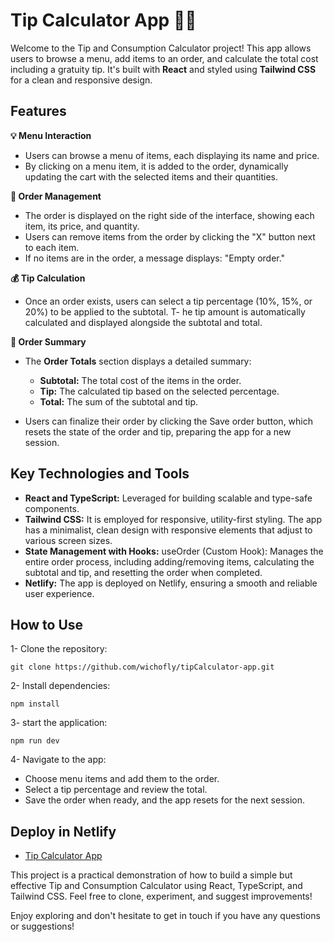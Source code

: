 # Tip Calculator App 🧮💸

Welcome to the Tip and Consumption Calculator project! This app allows users to browse a menu, add items to an order, and calculate the total cost including a gratuity tip. It's built with **React** and styled using **Tailwind CSS** for a clean and responsive design.

## Features

**💡 Menu Interaction**

- Users can browse a menu of items, each displaying its name and price.
- By clicking on a menu item, it is added to the order, dynamically updating the cart with the selected items and their quantities.

**🛒 Order Management**

- The order is displayed on the right side of the interface, showing each item, its price, and quantity.
- Users can remove items from the order by clicking the "X" button next to each item.
- If no items are in the order, a message displays: "Empty order."

**💰 Tip Calculation**

- Once an order exists, users can select a tip percentage (10%, 15%, or 20%) to be applied to the subtotal.
  T- he tip amount is automatically calculated and displayed alongside the subtotal and total.

**📑 Order Summary**

- The **Order Totals** section displays a detailed summary:

  - **Subtotal:** The total cost of the items in the order.
  - **Tip:** The calculated tip based on the selected percentage.
  - **Total:** The sum of the subtotal and tip.

- Users can finalize their order by clicking the Save order button, which resets the state of the order and tip, preparing the app for a new session.

## Key Technologies and Tools

- **React and TypeScript:** Leveraged for building scalable and type-safe components.
- **Tailwind CSS:** It is employed for responsive, utility-first styling. The app has a minimalist, clean design with responsive elements that adjust to various screen sizes.
- **State Management with Hooks:** useOrder (Custom Hook): Manages the entire order process, including adding/removing items, calculating the subtotal and tip, and resetting the order when completed.
- **Netlify:** The app is deployed on Netlify, ensuring a smooth and reliable user experience.

## How to Use

1- Clone the repository:
```
git clone https://github.com/wichofly/tipCalculator-app.git
```

2- Install dependencies:
```
npm install
```

3- start the application:
```
npm run dev
```

4- Navigate to the app:
- Choose menu items and add them to the order.
- Select a tip percentage and review the total.
- Save the order when ready, and the app resets for the next session.

## Deploy in Netlify

- [Tip Calculator App](https://github-app-wheat.vercel.app/)

This project is a practical demonstration of how to build a simple but effective Tip and Consumption Calculator using React, TypeScript, and Tailwind CSS. Feel free to clone, experiment, and suggest improvements!

Enjoy exploring and don't hesitate to get in touch if you have any questions or suggestions!

